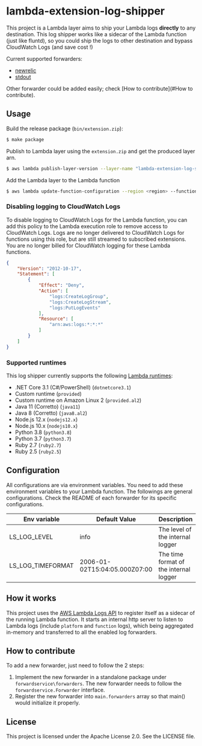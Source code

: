 # lambda-extension-log-shipper

This project is a Lambda layer aims to ship your Lambda logs **directly** to any destination. This log shipper works like a 
sidecar of the Lambda function (just like fluntd), so you could ship the logs to other destination and bypass CloudWatch Logs
(and save cost !)


Current supported forwarders:

* [newrelic](./forwardservice/forwarders/stdout)
* [stdout](./forwardservice/forwarders/newrelic)

Other forwarder could be added easily; check [How to contribute](#How to contribute).

## Usage

Build the release package (`bin/extension.zip`):
```bash
$ make package
```

Publish to Lambda layer using the `extension.zip` and get the produced layer arn.
```bash
$ aws lambda publish-layer-version --layer-name "lambda-extension-log-shipper" --region <region> --zip-file  "fileb://bin/extension.zip"
```

Add the Lambda layer to the Lambda function
```bash
$ aws lambda update-function-configuration --region <region> --function-name <lambda-function-name> --layers <layer-arn>
```

### Disabling logging to CloudWatch Logs 

To disable logging to CloudWatch Logs for the Lambda function, you can add this policy to the Lambda execution role to remove 
access to CloudWatch Logs. Logs are no longer delivered to CloudWatch Logs for functions using this role, but are still 
streamed to subscribed extensions. You are no longer billed for CloudWatch logging for these Lambda functions.

```json
{
    "Version": "2012-10-17",
    "Statement": [
        {
            "Effect": "Deny",
            "Action": [
                "logs:CreateLogGroup",
                "logs:CreateLogStream",
                "logs:PutLogEvents"
            ],
            "Resource": [
                "arn:aws:logs:*:*:*"
            ]
        }
    ]
}
```

### Supported runtimes

This log shipper currently supports the following [Lambda runtimes](https://docs.aws.amazon.com/lambda/latest/dg/using-extensions.html):

* .NET Core 3.1 (C#/PowerShell) (`dotnetcore3.1`)
* Custom runtime (`provided`)
* Custom runtime on Amazon Linux 2 (`provided.al2`)
* Java 11 (Corretto) (`java11`)
* Java 8 (Corretto) (`java8.al2`)
* Node.js 12.x (`nodejs12.x`)
* Node.js 10.x (`nodejs10.x`)
* Python 3.8 (`python3.8`)
* Python 3.7 (`python3.7`)
* Ruby 2.7 (`ruby2.7`)
* Ruby 2.5 (`ruby2.5`)

## Configuration

All configurations are via environment variables. You need to add these environment variables to your Lambda function.
The followings are general configurations. Check the README of each forwarder for its specific configurations.

|Env variable |  Default Value |Description |
|---|---|---|
|LS_LOG_LEVEL|info|The level of the internal logger|
|LS_LOG_TIMEFORMAT|2006-01-02T15:04:05.000Z07:00|The time format of the internal logger|


## How it works

This project uses the [AWS Lambda Logs API](https://docs.aws.amazon.com/lambda/latest/dg/runtimes-logs-api.html) to 
register itself as a sidecar of the running Lambda function. It starts an internal http server to listen to Lambda logs
(include `platform` and `function` logs), which being aggregated in-memory and transferred to all the enabled log forwarders.

## How to contribute

To add a new forwarder, just need to follow the 2 steps:

1. Implement the new forwarder in a standalone package under `forwardservice\forwarders`.  The new forwarder needs to follow
the `forwardservice.Forwarder` interface.
2. Register the new forwarder into `main.forwarders` array so that main() would initialize it properly.

## License

This project is licensed under the Apache License 2.0. See the LICENSE file.